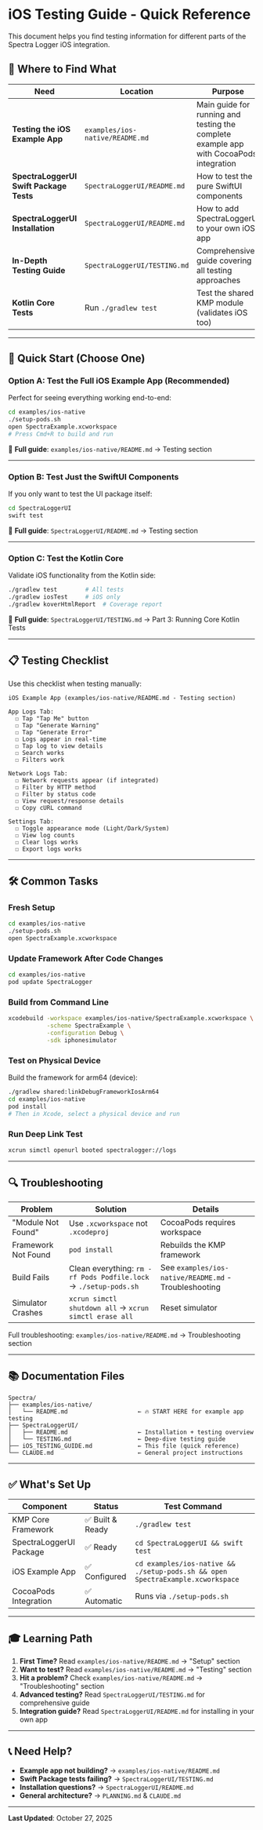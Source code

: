 # iOS Testing Guide - Quick Reference

This document helps you find testing information for different parts of the Spectra Logger iOS integration.

## 📍 Where to Find What

| Need | Location | Purpose |
|------|----------|---------|
| **Testing the iOS Example App** | `examples/ios-native/README.md` | Main guide for running and testing the complete example app with CocoaPods integration |
| **SpectraLoggerUI Swift Package Tests** | `SpectraLoggerUI/README.md` | How to test the pure SwiftUI components |
| **SpectraLoggerUI Installation** | `SpectraLoggerUI/README.md` | How to add SpectraLoggerUI to your own iOS app |
| **In-Depth Testing Guide** | `SpectraLoggerUI/TESTING.md` | Comprehensive guide covering all testing approaches |
| **Kotlin Core Tests** | Run `./gradlew test` | Test the shared KMP module (validates iOS too) |

---

## 🚀 Quick Start (Choose One)

### Option A: Test the Full iOS Example App (Recommended)

Perfect for seeing everything working end-to-end:

```bash
cd examples/ios-native
./setup-pods.sh
open SpectraExample.xcworkspace
# Press Cmd+R to build and run
```

📖 **Full guide**: `examples/ios-native/README.md` → Testing section

---

### Option B: Test Just the SwiftUI Components

If you only want to test the UI package itself:

```bash
cd SpectraLoggerUI
swift test
```

📖 **Full guide**: `SpectraLoggerUI/README.md` → Testing section

---

### Option C: Test the Kotlin Core

Validate iOS functionality from the Kotlin side:

```bash
./gradlew test        # All tests
./gradlew iosTest     # iOS only
./gradlew koverHtmlReport  # Coverage report
```

📖 **Full guide**: `SpectraLoggerUI/TESTING.md` → Part 3: Running Core Kotlin Tests

---

## 📋 Testing Checklist

Use this checklist when testing manually:

```
iOS Example App (examples/ios-native/README.md - Testing section)

App Logs Tab:
  ☐ Tap "Tap Me" button
  ☐ Tap "Generate Warning"
  ☐ Tap "Generate Error"
  ☐ Logs appear in real-time
  ☐ Tap log to view details
  ☐ Search works
  ☐ Filters work

Network Logs Tab:
  ☐ Network requests appear (if integrated)
  ☐ Filter by HTTP method
  ☐ Filter by status code
  ☐ View request/response details
  ☐ Copy cURL command

Settings Tab:
  ☐ Toggle appearance mode (Light/Dark/System)
  ☐ View log counts
  ☐ Clear logs works
  ☐ Export logs works
```

---

## 🛠️ Common Tasks

### Fresh Setup
```bash
cd examples/ios-native
./setup-pods.sh
open SpectraExample.xcworkspace
```

### Update Framework After Code Changes
```bash
cd examples/ios-native
pod update SpectraLogger
```

### Build from Command Line
```bash
xcodebuild -workspace examples/ios-native/SpectraExample.xcworkspace \
           -scheme SpectraExample \
           -configuration Debug \
           -sdk iphonesimulator
```

### Test on Physical Device
Build the framework for arm64 (device):
```bash
./gradlew shared:linkDebugFrameworkIosArm64
cd examples/ios-native
pod install
# Then in Xcode, select a physical device and run
```

### Run Deep Link Test
```bash
xcrun simctl openurl booted spectralogger://logs
```

---

## 🔍 Troubleshooting

| Problem | Solution | Details |
|---------|----------|---------|
| "Module Not Found" | Use `.xcworkspace` not `.xcodeproj` | CocoaPods requires workspace |
| Framework Not Found | `pod install` | Rebuilds the KMP framework |
| Build Fails | Clean everything: `rm -rf Pods Podfile.lock` → `./setup-pods.sh` | See `examples/ios-native/README.md` - Troubleshooting |
| Simulator Crashes | `xcrun simctl shutdown all` → `xcrun simctl erase all` | Reset simulator |

Full troubleshooting: `examples/ios-native/README.md` → Troubleshooting section

---

## 📚 Documentation Files

```
Spectra/
├── examples/ios-native/
│   └── README.md                    ← 🔥 START HERE for example app testing
├── SpectraLoggerUI/
│   ├── README.md                    ← Installation + testing overview
│   └── TESTING.md                   ← Deep-dive testing guide
├── iOS_TESTING_GUIDE.md             ← This file (quick reference)
└── CLAUDE.md                        ← General project instructions
```

---

## ✅ What's Set Up

| Component | Status | Test Command |
|-----------|--------|--------------|
| KMP Core Framework | ✅ Built & Ready | `./gradlew test` |
| SpectraLoggerUI Package | ✅ Ready | `cd SpectraLoggerUI && swift test` |
| iOS Example App | ✅ Configured | `cd examples/ios-native && ./setup-pods.sh && open SpectraExample.xcworkspace` |
| CocoaPods Integration | ✅ Automatic | Runs via `./setup-pods.sh` |

---

## 🎓 Learning Path

1. **First Time?** Read `examples/ios-native/README.md` → "Setup" section
2. **Want to test?** Read `examples/ios-native/README.md` → "Testing" section
3. **Hit a problem?** Check `examples/ios-native/README.md` → "Troubleshooting" section
4. **Advanced testing?** Read `SpectraLoggerUI/TESTING.md` for comprehensive guide
5. **Integration guide?** Read `SpectraLoggerUI/README.md` for installing in your own app

---

## 📞 Need Help?

- **Example app not building?** → `examples/ios-native/README.md`
- **Swift Package tests failing?** → `SpectraLoggerUI/TESTING.md`
- **Installation questions?** → `SpectraLoggerUI/README.md`
- **General architecture?** → `PLANNING.md` & `CLAUDE.md`

---

**Last Updated**: October 27, 2025
